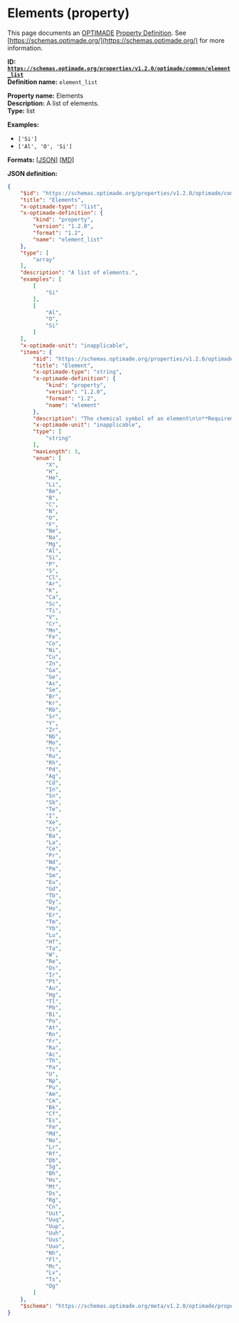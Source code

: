 # Elements (property)
This page documents an [OPTIMADE](https://www.optimade.org/) [Property Definition](https://schemas.optimade.org/#definitions). See [https://schemas.optimade.org/](https://schemas.optimade.org/) for more information.

**ID: [`https://schemas.optimade.org/properties/v1.2.0/optimade/common/element_list`](https://schemas.optimade.org/properties/v1.2.0/optimade/common/element_list)**  
**Definition name:** `element_list`

**Property name:** Elements  
**Description:** A list of elements.  
**Type:** list  



**Examples:**

- `['Si']`
- `['Al', 'O', 'Si']`

**Formats:** [[JSON](element_list.json)] [[MD](element_list.md)]

**JSON definition:**

``` json
{
    "$id": "https://schemas.optimade.org/properties/v1.2.0/optimade/common/element_list",
    "title": "Elements",
    "x-optimade-type": "list",
    "x-optimade-definition": {
        "kind": "property",
        "version": "1.2.0",
        "format": "1.2",
        "name": "element_list"
    },
    "type": [
        "array"
    ],
    "description": "A list of elements.",
    "examples": [
        [
            "Si"
        ],
        [
            "Al",
            "O",
            "Si"
        ]
    ],
    "x-optimade-unit": "inapplicable",
    "items": {
        "$id": "https://schemas.optimade.org/properties/v1.2.0/optimade/common/element",
        "title": "Element",
        "x-optimade-type": "string",
        "x-optimade-definition": {
            "kind": "property",
            "version": "1.2.0",
            "format": "1.2",
            "name": "element"
        },
        "description": "The chemical symbol of an element\n\n**Requirements/Conventions:**\n\n- The strings are the chemical symbols, i.e., either a single uppercase letter or an uppercase letter followed by a number of lowercase letters.",
        "x-optimade-unit": "inapplicable",
        "type": [
            "string"
        ],
        "maxLength": 3,
        "enum": [
            "X",
            "H",
            "He",
            "Li",
            "Be",
            "B",
            "C",
            "N",
            "O",
            "F",
            "Ne",
            "Na",
            "Mg",
            "Al",
            "Si",
            "P",
            "S",
            "Cl",
            "Ar",
            "K",
            "Ca",
            "Sc",
            "Ti",
            "V",
            "Cr",
            "Mn",
            "Fe",
            "Co",
            "Ni",
            "Cu",
            "Zn",
            "Ga",
            "Ge",
            "As",
            "Se",
            "Br",
            "Kr",
            "Rb",
            "Sr",
            "Y",
            "Zr",
            "Nb",
            "Mo",
            "Tc",
            "Ru",
            "Rh",
            "Pd",
            "Ag",
            "Cd",
            "In",
            "Sn",
            "Sb",
            "Te",
            "I",
            "Xe",
            "Cs",
            "Ba",
            "La",
            "Ce",
            "Pr",
            "Nd",
            "Pm",
            "Sm",
            "Eu",
            "Gd",
            "Tb",
            "Dy",
            "Ho",
            "Er",
            "Tm",
            "Yb",
            "Lu",
            "Hf",
            "Ta",
            "W",
            "Re",
            "Os",
            "Ir",
            "Pt",
            "Au",
            "Hg",
            "Tl",
            "Pb",
            "Bi",
            "Po",
            "At",
            "Rn",
            "Fr",
            "Ra",
            "Ac",
            "Th",
            "Pa",
            "U",
            "Np",
            "Pu",
            "Am",
            "Cm",
            "Bk",
            "Cf",
            "Es",
            "Fm",
            "Md",
            "No",
            "Lr",
            "Rf",
            "Db",
            "Sg",
            "Bh",
            "Hs",
            "Mt",
            "Ds",
            "Rg",
            "Cn",
            "Uut",
            "Uuq",
            "Uup",
            "Uuh",
            "Uus",
            "Uuo",
            "Nh",
            "Fl",
            "Mc",
            "Lv",
            "Ts",
            "Og"
        ]
    },
    "$schema": "https://schemas.optimade.org/meta/v1.2.0/optimade/property_definition.md"
}
```